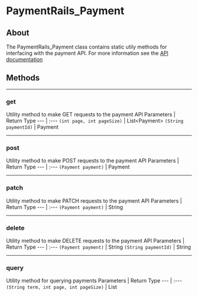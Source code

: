 # PaymentRails_Payment

## About
The PaymentRails_Payment class contains static utily methods for interfacing with the payment API. For more information see the [API documentation](http://docs.paymentrails.com/#payments)

## **Methods**
---
### **get**
Utility method to make GET requests to the payment API
Parameters | Return Type
--- | :---
`(int page, int pageSize)` | List<Payment\>
`(String paymentId)` | Payment

---
### **post**
Utility method to make POST requests to the payment API
Parameters | Return Type
--- | :---
`(Payment payment)` | Payment

---
### **patch**
Utility method to make PATCH requests to the payment API
Parameters | Return Type
--- | :---
`(Payment payment)` | String

---
### **delete**
Utility method to make DELETE requests to the payment API
Parameters | Return Type
--- | :---
`(Payment payment)` | String
`(String paymentId)` | String

---
### **query**
Utility method for querying payments
Parameters | Return Type
--- | :---
`(String term, int page, int pageSize)` | List<Payment>